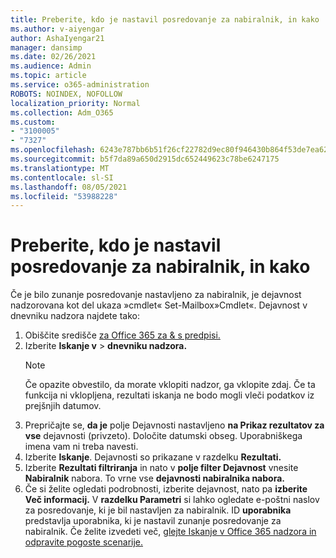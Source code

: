 ```yaml
---
title: Preberite, kdo je nastavil posredovanje za nabiralnik, in kako
ms.author: v-aiyengar
author: AshaIyengar21
manager: dansimp
ms.date: 02/26/2021
ms.audience: Admin
ms.topic: article
ms.service: o365-administration
ROBOTS: NOINDEX, NOFOLLOW
localization_priority: Normal
ms.collection: Adm_O365
ms.custom:
- "3100005"
- "7327"
ms.openlocfilehash: 6243e787bb6b51f26cf22782d9ec80f946430b864f53de7ea626b7166a674d2c
ms.sourcegitcommit: b5f7da89a650d2915dc652449623c78be6247175
ms.translationtype: MT
ms.contentlocale: sl-SI
ms.lasthandoff: 08/05/2021
ms.locfileid: "53988228"
---
```

# <a name="find-out-who-set-up-forwarding-on-a-mailbox-and-how"></a>Preberite, kdo je nastavil posredovanje za nabiralnik, in kako

Če je bilo zunanje posredovanje nastavljeno za nabiralnik, je dejavnost nadzorovana kot del ukaza »cmdlet« Set-Mailbox»Cmdlet«. Dejavnost v dnevniku nadzora najdete tako:

1. Obiščite središče [za Office 365 za & s predpisi.](https://go.microsoft.com/fwlink/p/?linkid=2077143)
1. Izberite **Iskanje v** >  **dnevniku nadzora.**
    > [!NOTE]
    > Če opazite obvestilo, da morate vklopiti nadzor, ga vklopite zdaj. Če ta funkcija ni vklopljena, rezultati iskanja ne bodo mogli vleči podatkov iz prejšnjih datumov.
1. Prepričajte se, **da je** polje Dejavnosti nastavljeno **na Prikaz rezultatov za vse** dejavnosti (privzeto). Določite datumski obseg. Uporabniškega imena vam ni treba navesti.
1. Izberite **Iskanje**. Dejavnosti so prikazane v razdelku **Rezultati.**
1. Izberite **Rezultati filtriranja** in nato v **polje filter Dejavnost** vnesite **Nabiralnik** nabora. To vrne vse **dejavnosti nabiralnika nabora.**
1. Če si želite ogledati podrobnosti, izberite dejavnost, nato pa **izberite Več informacij.** V **razdelku Parametri** si lahko ogledate e-poštni naslov za posredovanje, ki je bil nastavljen za nabiralnik. ID **uporabnika** predstavlja uporabnika, ki je nastavil zunanje posredovanje za nabiralnik.
Če želite izvedeti več, [glejte Iskanje v Office 365 nadzora in odpravite pogoste scenarije.](https://go.microsoft.com/fwlink/?linkid=2103944)